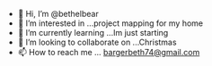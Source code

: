 - 👋 Hi, I’m @bethelbear
- 👀 I’m interested in ...project mapping for my home
- 🌱 I’m currently learning ...Im just starting
- 💞️ I’m looking to collaborate on ...Christmas
- 📫 How to reach me ... bargerbeth74@gmail.com


<!---
bethelbear/bethelbear is a ✨ special ✨ repository because its `README.md` (this file) appears on your GitHub profile.
You can click the Preview link to take a look at your changes.
--->
